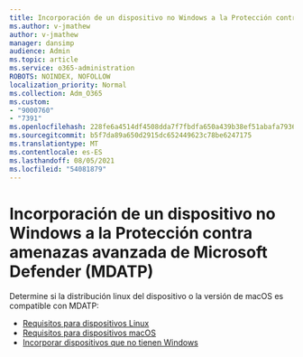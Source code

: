```yaml
---
title: Incorporación de un dispositivo no Windows a la Protección contra amenazas avanzada de Microsoft Defender (MDATP)
ms.author: v-jmathew
author: v-jmathew
manager: dansimp
audience: Admin
ms.topic: article
ms.service: o365-administration
ROBOTS: NOINDEX, NOFOLLOW
localization_priority: Normal
ms.collection: Adm_O365
ms.custom:
- "9000760"
- "7391"
ms.openlocfilehash: 228fe6a4514df4508dda7f7fbdfa650a439b38ef51abafa7936afa4ecfd54e04
ms.sourcegitcommit: b5f7da89a650d2915dc652449623c78be6247175
ms.translationtype: MT
ms.contentlocale: es-ES
ms.lasthandoff: 08/05/2021
ms.locfileid: "54081879"
---
```

# <a name="onboard-a-non-windows-device-to-microsoft-defender-advanced-threat-protection-mdatp"></a>Incorporación de un dispositivo no Windows a la Protección contra amenazas avanzada de Microsoft Defender (MDATP)

Determine si la distribución linux del dispositivo o la versión de macOS es compatible con MDATP:

- [Requisitos para dispositivos Linux](https://go.microsoft.com/fwlink/?linkid=2143462)
- [Requisitos para dispositivos macOS](https://go.microsoft.com/fwlink/?linkid=2143461)
- [Incorporar dispositivos que no tienen Windows](https://go.microsoft.com/fwlink/?linkid=2143628)
